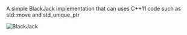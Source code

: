 
A simple BlackJack implementation that can uses C++11 code such as std::move and
std_unique_ptr

![BlackJack](https://user-images.githubusercontent.com/37189335/59074851-770a8f80-889b-11e9-8e68-2f7d6de9d94a.png)
